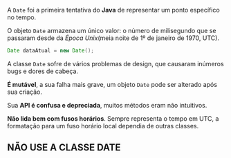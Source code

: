 A `Date` foi a primeira tentativa do **Java** de representar um ponto específico no tempo.

O objeto `Date` armazena um único valor: o número de milisegundo que se passaram desde da *Época Unix*(meia noite de 1º de janeiro de 1970, UTC).

```Java
Date dataAtual = new Date();
```
A classe `Date` sofre de vários problemas de design, que causaram inúmeros bugs e dores de cabeça.

**É mutável**, a sua falha mais grave, um objeto `Date` pode ser alterado após sua criação.

Sua **API é confusa e depreciada**, muitos métodos eram não intuitivos.

**Não lida bem com fusos horários**. Sempre representa o tempo em UTC, a formatação para um fuso horário local dependia de outras classes.

## **NÃO USE A CLASSE DATE**
